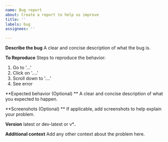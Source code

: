 ```yaml
---
name: Bug report
about: Create a report to help us improve
title: ''
labels: bug
assignees: ''

---
```


**Describe the bug**
A clear and concise description of what the bug is.

**To Reproduce**
Steps to reproduce the behavior:
1. Go to '...'
2. Click on '....'
3. Scroll down to '....'
4. See error

**Expected behavior (Optional) **
A clear and concise description of what you expected to happen.

**Screenshots (Optional) **
If applicable, add screenshots to help explain your problem.

**Version**
latest or dev-latest or v*.*.*

**Additional context**
Add any other context about the problem here.
